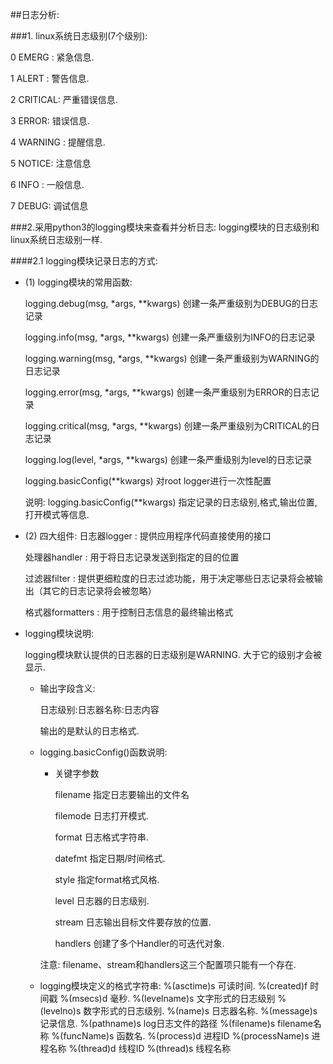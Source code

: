 ##日志分析:

###1. linux系统日志级别(7个级别):

0  EMERG : 紧急信息.

1  ALERT : 警告信息.

2  CRITICAL: 严重错误信息.

3  ERROR: 错误信息.

4  WARNING : 提醒信息.

5  NOTICE: 注意信息

6  INFO : 一般信息.

7  DEBUG: 调试信息


###2.采用python3的logging模块来查看并分析日志:
 logging模块的日志级别和linux系统日志级别一样.
 
####2.1 logging模块记录日志的方式:
-  (1) logging模块的常用函数:
   
   logging.debug(msg, *args, **kwargs)	创建一条严重级别为DEBUG的日志记录
   
   logging.info(msg, *args, **kwargs)	创建一条严重级别为INFO的日志记录

   logging.warning(msg, *args, **kwargs)	创建一条严重级别为WARNING的日志记录

   logging.error(msg, *args, **kwargs)	创建一条严重级别为ERROR的日志记录
    
   logging.critical(msg, *args, **kwargs)	创建一条严重级别为CRITICAL的日志记录
    
   logging.log(level, *args, **kwargs)	创建一条严重级别为level的日志记录

   logging.basicConfig(**kwargs)	对root logger进行一次性配置
   
   说明:
       logging.basicConfig(**kwargs) 指定记录的日志级别,格式,输出位置,打开模式等信息.
       
- (2) 四大组件:
  日志器logger : 提供应用程序代码直接使用的接口
  
  处理器handler : 用于将日志记录发送到指定的目的位置

  过滤器filter : 提供更细粒度的日志过滤功能，用于决定哪些日志记录将会被输出（其它的日志记录将会被忽略）

  格式器formatters : 用于控制日志信息的最终输出格式
  

- logging模块说明:
   
   logging模块默认提供的日志器的日志级别是WARNING. 大于它的级别才会被显示.
   
   - 输出字段含义:
      
      日志级别:日志器名称:日志内容
      
     输出的是默认的日志格式.
      
   - logging.basicConfig()函数说明:
     - 关键字参数
       
       filename 指定日志要输出的文件名
       
       filemode 日志打开模式.
       
       format 日志格式字符串.
       
       datefmt 指定日期/时间格式.
       
       style 指定format格式风格.
       
       level 日志器的日志级别.
       
       stream 日志输出目标文件要存放的位置.
       
       handlers  创建了多个Handler的可迭代对象.
     
     注意: filename、stream和handlers这三个配置项只能有一个存在.
       
   - logging模块定义的格式字符串:
      %(asctime)s 可读时间.
      %(created)f  时间戳
      %(msecs)d   毫秒.
      %(levelname)s 文字形式的日志级别
      %(levelno)s  数字形式的日志级别.
      %(name)s  日志器名称.
      %(message)s  记录信息.
      %(pathname)s  log日志文件的路径
      %(filename)s  filename名称
      %(funcName)s  函数名.
      %(process)d  进程ID
      %(processName)s  进程名称
      %(thread)d   线程ID
      %(thread)s   线程名称
      
      
      